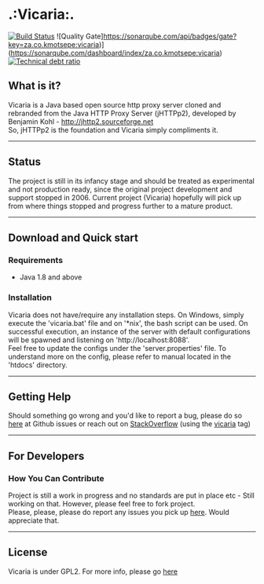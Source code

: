 # .:Vicaria:.   
[![Build Status](https://travis-ci.org/k1nG5l3yM/vicaria.svg?branch=master)](https://travis-ci.org/k1nG5l3yM/vicaria)
![Quality Gate]https://sonarqube.com/api/badges/gate?key=za.co.kmotsepe:vicaria)](https://sonarqube.com/dashboard/index/za.co.kmotsepe:vicaria)
[![Technical debt ratio](https://sonarqube.com/api/badges/measure?key=za.co.kmotsepe:vicaria&metric=sqale_debt_ratio)](https://sonarqube.com/dashboard/index/za.co.kmotsepe:vicaria) 


## What is it?
Vicaria is a Java based open source http proxy server cloned and rebranded from the Java HTTP Proxy Server (jHTTPp2), developed by Benjamin Kohl - http://jhttp2.sourceforge.net  
So, jHTTPp2 is the foundation and Vicaria simply compliments it.   

---

## Status
The project is still in its infancy stage and should be treated as experimental and not production ready, since the original project development and support stopped in 2006. Current project (Vicaria) hopefully will pick up from where things stopped and progress further to a mature product. 

---

## Download and Quick start
### Requirements
* Java 1.8 and above  

### Installation
Vicaria does not have/require any installation steps. On Windows, simply execute the 'vicaria.bat' file and on '*nix', the bash script can be used. On successful execution, an instance of the server with default configurations will be spawned and listening on 'http://localhost:8088'.  
Feel free to update the configs under the 'server.properties' file. To understand more on the config, please refer to manual located in the 'htdocs' directory.

---

## Getting Help
Should something go wrong and you'd like to report a bug, please do so [here](https://github.com/k1nG5l3yM/vicaria/issues) at Github issues or reach out on [StackOverflow](http://stackoverflow.com/questions/tagged/vicaria) (using the [vicaria](http://stackoverflow.com/questions/tagged/vicaria) tag)

---

## For Developers
### How You Can Contribute
Project is still a work in progress and no standards are put in place etc - Still working on that. However, please feel free to fork project.  
Please, please, please do report any issues you pick up [here](https://github.com/k1nG5l3yM/vicaria/issues). Would appreciate that.

---
## License
Vicaria is under GPL2. For more info, please go [here](https://github.com/k1nG5l3yM/vicaria/blob/master/LICENSE)
